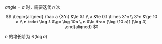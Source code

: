 $angle = a$ 时，需要迭代 $n$ 次

$$
\begin{aligned}
\frac a {3^n} &\le 0.1 \\
a &\le 0.1 \times 3^n \\
3^n &\ge 10 a \\
n \cdot \log 3 &\ge \log 10a \\
n &\le \frac {\log {10 a}} {\log 3}
\end{aligned}
$$

$n$ 的增长阶为 $\Theta(\log a)$